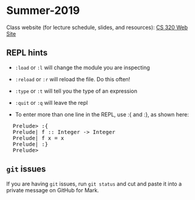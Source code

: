 # Summer-2019
Class website (for lecture schedule, slides, and resources): [CS 320 Web Site](http://www.cs.bu.edu/fac/snyder/cs320/)


## REPL hints
* `:load` or `:l` will change the module you are inspecting
* `:reload` or `:r` will reload the file.  Do this often!
* `:type` or `:t` will tell you the type of an expression
* `:quit` or `:q` will leave the repl

* To enter more than one line in the REPL, use :{ and :}, as shown here:
<pre>
  Prelude> :{
  Prelude| f :: Integer -> Integer
  Prelude| f x = x
  Prelude| :}
  Prelude>
</pre>
## ```git``` issues
If you are having ```git``` issues, run ```git status``` and cut and paste it into a private message on GitHub for Mark. 
